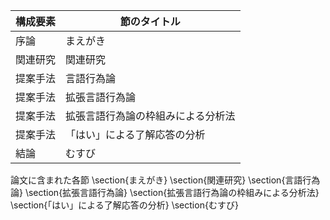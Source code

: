 構成要素 | 節のタイトル
 --- | --- 
序論 | まえがき
関連研究 | 関連研究
提案手法 | 言語行為論
提案手法 | 拡張言語行為論
提案手法 | 拡張言語行為論の枠組みによる分析法
提案手法 | 「はい」による了解応答の分析
結論 | むすび

論文に含まれた各節
\section{まえがき}
\section{関連研究}
\section{言語行為論}
\section{拡張言語行為論}
\section{拡張言語行為論の枠組みによる分析法}
\section{「はい」による了解応答の分析}
\section{むすび}
